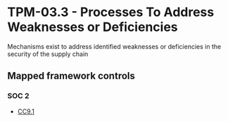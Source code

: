 # TPM-03.3 - Processes To Address Weaknesses or Deficiencies
Mechanisms exist to address identified weaknesses or deficiencies in the security of the supply chain 
## Mapped framework controls
### SOC 2
- [CC9.1](../soc2/cc91.md)